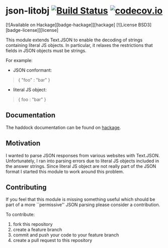 # json-litobj [![Build Status](https://travis-ci.org/jonathankochems/json-litobj.svg)](https://travis-ci.org/jonathankochems/json-litobj) [![codecov.io](http://codecov.io/github/jonathankochems/json-litobj/coverage.svg?branch=develop)](http://codecov.io/github/jonathankochems/json-litobj?branch=develop)
[![Available on Hackage][badge-hackage]][hackage]
[![License BSD3][badge-license]][license]

This module extends Text.JSON to enable the decoding of strings containing literal JS objects.
In particular, it relaxes the restrictions that fields in JSON objects must be strings.

For example:

* JSON conformant:  

> { "foo" : "bar" }

* literal JS object: 

> { foo : "bar" }

## Documentation

The haddock documentation can be found on [hackage](https://hackage.haskell.org/package/json-litobj-0.1.0.0/candidate).

## Motivation

I wanted to parse JSON responses from various websites with Text.JSON. Unfortunately, I ran into parsing errors due to literal JS objects included in the answer strings. Since literal JS object are not really part of the JSON format I started this module to work around this problem.

## Contributing

If you feel that this module is missing something useful which should be part of a more ``permissive'' JSON parsing please consider a contribution.

To contribute:

1. fork this repository
2. create a feature branch 
3. commit and push your code to your feature branch
4. create a pull request to this repository

